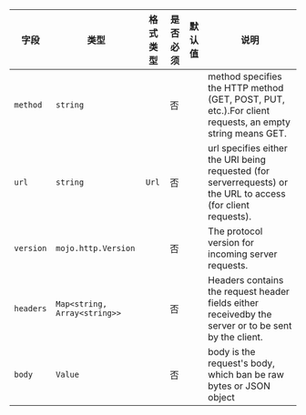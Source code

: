 | 字段 | 类型 | 格式类型 | 是否必须 | 默认值 | 说明 |
|---|---|---|---|---|---|
| `method` | `string` |  | 否 |  | method specifies the HTTP method (GET, POST, PUT, etc.).For client requests, an empty string means GET. |
| `url` | `string` | `Url` | 否 |  | url specifies either the URI being requested (for serverrequests) or the URL to access (for client requests). |
| `version` | `mojo.http.Version` |  | 否 |  | The protocol version for incoming server requests. |
| `headers` | `Map<string, Array<string>>` |  | 否 |  | Headers contains the request header fields either receivedby the server or to be sent by the client. |
| `body` | `Value` |  | 否 |  | body is the request's body, which ban be raw bytes or JSON object |
